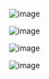 ![image](https://github.com/user-attachments/assets/14feca3c-af2a-406f-92a8-37e6ee375c5a)

![image](https://github.com/user-attachments/assets/baf10f1e-bdc9-4e7c-917f-7e2be4ec9a81)

![image](https://github.com/user-attachments/assets/3df10f6c-9fbd-4f92-955d-3486808ecc27)

![image](https://github.com/user-attachments/assets/fa9c47fe-d386-4676-b182-d52499bcd9de)
